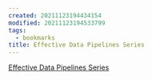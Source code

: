 ```yaml
---
created: 20211123194434154
modified: 20211123194533799
tags:
  - bookmarks
title: Effective Data Pipelines Series
---
```


[Effective Data Pipelines Series](https://www.clustermonkey.net/scalable-analytics/doku.php)
